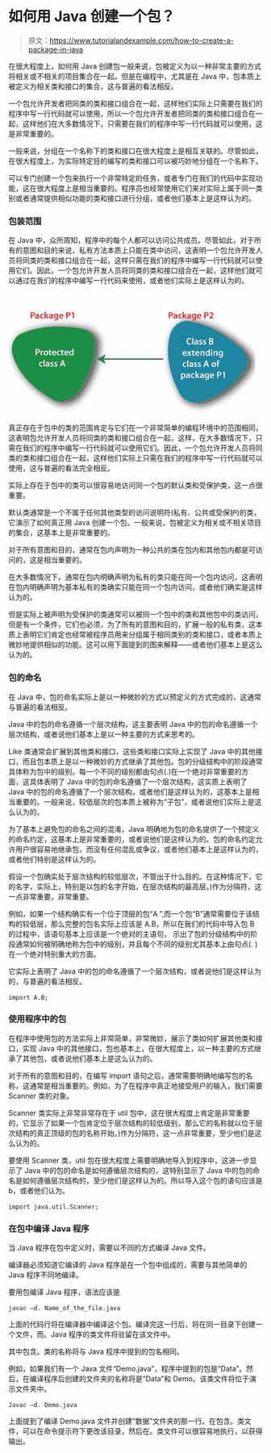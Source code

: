 # 如何用 Java 创建一个包？

> 原文：<https://www.tutorialandexample.com/how-to-create-a-package-in-java>

在很大程度上，如何用 Java 创建包一般来说，包被定义为以一种非常主要的方式将相关或不相关的项目集合在一起。但是在编程中，尤其是在 Java 中，包本质上被定义为相关类和接口的集合，这与普遍的看法相反。

一个包允许开发者把同类的类和接口组合在一起，这样他们实际上只需要在我们的程序中写一行代码就可以使用，所以一个包允许开发者把同类的类和接口组合在一起，这样他们在大多数情况下，只需要在我们的程序中写一行代码就可以使用，这是非常重要的。

一般来说，分组在一个名称下的类和接口在很大程度上是相互关联的。尽管如此，在很大程度上，为实际特定目的编写的类和接口可以被巧妙地分组在一个名称下。

可以专门创建一个包来执行一个非常特定的任务，或者专门在我们的代码中实现功能，这在很大程度上是相当重要的。程序员也经常使用它们来对实际上属于同一类别或者通常提供相似功能的类和接口进行分组，或者他们基本上是这样认为的。

### 包装范围

在 Java 中，众所周知，程序中的每个人都可以访问公共成员。尽管如此，对于所有的意图和目的来说，私有方法本质上只能在类中访问，这表明一个包允许开发人员将同类的类和接口组合在一起，这样只需在我们的程序中编写一行代码就可以使用它们。因此，一个包允许开发人员将同类的类和接口组合在一起，这样他们就可以通过在我们的程序中编写一行代码来使用，或者他们实际上是这样认为的。

![How to create the package in Java](img/f7a7e063b24d4a20dd433df9d2652eb2.png)

真正存在于包中的类的范围肯定与它们在一个非常简单的编程环境中的范围相同，这表明包允许开发人员将同类的类和接口组合在一起，这样，在大多数情况下，只需在我们的程序中编写一行代码就可以使用它们。因此，一个包允许开发人员将同类的类和接口组合在一起，这样他们实际上只需在我们的程序中写一行代码就可以使用，这与普遍的看法完全相反。

实际上存在于包中的类可以很容易地访问同一个包的默认类和受保护类，这一点很重要。

默认类通常是一个不属于任何其他类型的访问说明符(私有、公共或受保护)的类，它演示了如何真正用 Java 创建一个包。一般来说，包被定义为相关或不相关项目的集合，这基本上是非常重要的。

对于所有意图和目的，通常在包内声明为一种公共的类在包内和其他包内都是可访问的，这是相当重要的。

在大多数情况下，通常在包内明确声明为私有的类只能在同一个包内访问，这表明在包内明确声明为基本私有的类确实只能在同一个包内访问，或者他们确实是这样认为的。

但是实际上被声明为受保护的类通常可以被同一个包中的类和其他包中的类访问，但是有一个条件，它们也必须，为了所有的意图和目的，扩展一般的私有类，这本质上表明它们肯定也经常被程序员用来分组属于相同类别的类和接口，或者本质上微妙地提供相似的功能。这可以用下面提到的图来解释——或者他们基本上是这么认为的。

### 包的命名

在 Java 中，包的命名实际上是以一种微妙的方式以预定义的方式完成的，这通常与普遍的看法相反。

Java 中的包的命名遵循一个层次结构，这主要表明 Java 中的包的命名遵循一个层次结构，或者说他们基本上是以一种主要的方式来思考的。

Like 类通常会扩展到其他类和接口，这些类和接口实际上实现了 Java 中的其他接口，而且包本质上是以一种微妙的方式继承了其他包。包的分级结构中的阶段通常具体称为包中的级别。每一个不同的级别都由句点(.)在一个绝对非常重要的方面，这具体表明了 Java 中的包的命名遵循了一个层次结构，这实质上表明了 Java 中的包的命名遵循了一个层次结构，或者他们是这样认为的，这基本上是相当重要的。一般来说，较低层次的包本质上被称为“子包”，或者说他们实际上是这么认为的。

为了基本上避免包的命名之间的混淆，Java 明确地为包的命名提供了一个预定义的命名约定，这基本上是非常重要的，或者说他们是这样认为的。包的命名约定允许用户很容易地继承包，而没有任何混乱或争议，或者他们基本上是这样认为的，或者他们特别是这样认为的。

假设一个包确实处于层次结构的较低层次，不管出于什么目的。在这种情况下，它的名字，实际上，特别是以包的名字开始，在层次结构的最高层。)作为分隔符，这一点非常重要，非常重要。

例如，如果一个结构确实有一个位于顶层的包“A ”,而一个包“B”通常需要位于该结构的较低层，那么完整的包名实际上应该是 A.B，所以在我们的代码中导入包 B 的过程中，该语句基本上应该是一个绝对的主语句， 示出了包的分级结构中的阶段通常如何被明确地称为包中的级别，并且每个不同的级别尤其基本上由句点(. )在一个绝对特别重大的方面。

它实际上表明了 Java 中的包的命名遵循了一个层次结构，或者说他们是这样认为的，与普遍的看法相反。

```
import A.B;
```

### 使用程序中的包

在程序中使用包的方法实际上非常简单，非常微妙，展示了类如何扩展其他类和接口，实现 Java 中的其他接口，包也基本上，在很大程度上，以一种主要的方式继承了其他包，或者说他们基本上是这么认为的。

对于所有的意图和目的，在编写 import 语句之后，通常需要明确地编写包的名称，这通常是相当重要的。例如，为了在程序中真正地接受用户的输入，我们需要 Scanner 类的对象。

Scanner 类实际上非常非常存在于 util 包中，这在很大程度上肯定是非常重要的，它显示了如果一个包肯定位于层次结构的较低级别，那么它的名称就以位于层次结构的真正顶级的包的名称开始。)作为分隔符，这一点非常重要，至少他们是这么认为的。

要使用 Scanner 类，util 包在很大程度上需要明确地导入到程序中，这进一步显示了 Java 中的包的命名是如何遵循层次结构的，这特别显示了 Java 中的包的命名是如何遵循层次结构的，至少他们是这样认为的。所以导入这个包的语句应该是 b，或者他们认为。

```
import java.util.Scanner;
```

### 在包中编译 Java 程序

当 Java 程序在包中定义时，需要以不同的方式编译 Java 文件。

编译器必须知道它编译的 Java 程序是在一个包中组成的，需要与其他简单的 Java 程序不同地编译。

要用包编译 Java 程序，语法应该是

```
javac –d. Name_of_the_file.java
```

上面的代码行将在编译器中编译这个包。编译完这一行后，将在同一目录下创建一个文件，而。Java 程序的类文件将驻留在该文件中。

其中包含。类的名称将与 Java 程序中提到的包名相同。

例如，如果我们有一个 Java 文件“Demo.java”，程序中提到的包是“Data”。然后，在编译程序后创建的文件夹的名称将是“Data”和 Demo。该类文件将位于演示文件夹中。

```
Javac –d. Demo.java
```

上面提到了编译 Demo.java 文件并创建“数据”文件夹的那一行。在包含。类文件，可以在命令提示符下更改该目录，然后在。类文件可以很容易地执行，以获得输出。